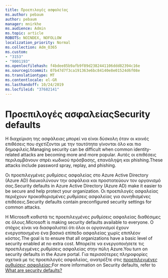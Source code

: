 ```yaml
---
title: Προεπιλογές ασφαλείας
ms.author: pebaum
author: pebaum
manager: mnirkhe
ms.audience: Admin
ms.topic: article
ROBOTS: NOINDEX, NOFOLLOW
localization_priority: Normal
ms.collection: Adm_O365
ms.custom:
- "3153"
- "9001193"
ms.openlocfilehash: f4bdee85b9afb9f89d2382441106ddd82394c16e
ms.sourcegitcommit: 07b47d7f3ca191363e6bc84140e8e01524d6f08e
ms.translationtype: MT
ms.contentlocale: el-GR
ms.lasthandoff: 10/24/2019
ms.locfileid: "37682141"
---
```

# <a name="security-defaults"></a><span data-ttu-id="158da-102">Προεπιλογές ασφαλείας</span><span class="sxs-lookup"><span data-stu-id="158da-102">Security defaults</span></span>

<span data-ttu-id="158da-103">Η διαχείριση της ασφάλειας μπορεί να είναι δύσκολη όταν οι κοινές επιθέσεις που σχετίζονται με την ταυτότητα γίνονται όλο και πιο δημοφιλείς.</span><span class="sxs-lookup"><span data-stu-id="158da-103">Managing security can be difficult when common identity-related attacks are becoming more and more popular.</span></span> <span data-ttu-id="158da-104">Αυτές οι επιθέσεις περιλαμβάνουν σπρέι κωδικού πρόσβασης, επανάληψη και phishing.</span><span class="sxs-lookup"><span data-stu-id="158da-104">These attacks include password spray, replay, and phishing.</span></span>

<span data-ttu-id="158da-105">Οι προεπιλεγμένες ρυθμίσεις ασφαλείας στο Azure Active Directory (Azure AD) διευκολύνουν την ασφάλεια και προστατεύουν τον οργανισμό σας.</span><span class="sxs-lookup"><span data-stu-id="158da-105">Security defaults in Azure Active Directory (Azure AD) make it easier to be secure and help protect your organization.</span></span> <span data-ttu-id="158da-106">Οι προεπιλογές ασφαλείας περιέχουν προκαθορισμένες ρυθμίσεις ασφαλείας για συνηθισμένες επιθέσεις.</span><span class="sxs-lookup"><span data-stu-id="158da-106">Security defaults contain preconfigured security settings for common attacks.</span></span>

<span data-ttu-id="158da-107">Η Microsoft καθιστά τις προεπιλεγμένες ρυθμίσεις ασφαλείας διαθέσιμες σε όλους.</span><span class="sxs-lookup"><span data-stu-id="158da-107">Microsoft is making security defaults available to everyone.</span></span> <span data-ttu-id="158da-108">Ο στόχος είναι να διασφαλιστεί ότι όλοι οι οργανισμοί έχουν ενεργοποιημένο ένα βασικό επίπεδο ασφαλείας χωρίς επιπλέον κόστος.</span><span class="sxs-lookup"><span data-stu-id="158da-108">The goal is to ensure that all organizations have a basic level of security enabled at no extra cost.</span></span> <span data-ttu-id="158da-109">Μπορείτε να ενεργοποιήσετε τις προεπιλεγμένες ρυθμίσεις ασφαλείας στην πύλη Azure.</span><span class="sxs-lookup"><span data-stu-id="158da-109">You turn on security defaults in the Azure portal.</span></span> <span data-ttu-id="158da-110">Για περισσότερες πληροφορίες σχετικά με τις προεπιλογές ασφαλείας, ανατρέξτε στις [προεπιλεγμένες ρυθμίσεις ασφαλείας;](https://docs.microsoft.com/azure/active-directory/conditional-access/concept-conditional-access-security-defaults)</span><span class="sxs-lookup"><span data-stu-id="158da-110">For more information on Security defaults, refer to [What are security defaults?](https://docs.microsoft.com/azure/active-directory/conditional-access/concept-conditional-access-security-defaults)</span></span>